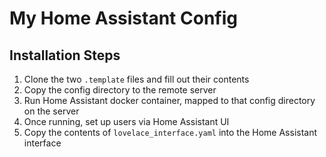 # My Home Assistant Config

## Installation Steps
1. Clone the two `.template` files and fill out their contents
2. Copy the config directory to the remote server
3. Run Home Assistant docker container, mapped to that config directory on the server
4. Once running, set up users via Home Assistant UI
5. Copy the contents of `lovelace_interface.yaml` into the Home Assistant interface